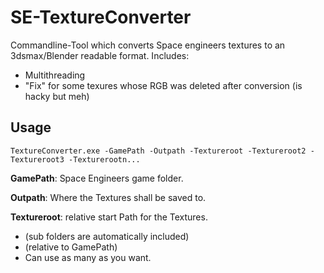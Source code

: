 # SE-TextureConverter

Commandline-Tool which converts Space engineers textures to an 3dsmax/Blender readable format.
Includes:
  - Multithreading
  - "Fix" for some texures whose RGB was deleted after conversion (is hacky but meh)


## Usage
```
TextureConverter.exe -GamePath -Outpath -Textureroot -Textureroot2 -Textureroot3 -Texturerootn...
```

**GamePath**: Space Engineers game folder.

**Outpath**: Where the Textures shall be saved to.

**Textureroot**: relative start Path for the Textures. 
  - (sub folders are automatically included) 
  - (relative to GamePath) 
  - Can use as many as you want.
 
 
 
